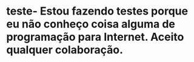 # teste- Estou fazendo testes porque eu não conheço coisa alguma de programação para Internet. Aceito qualquer colaboração.
